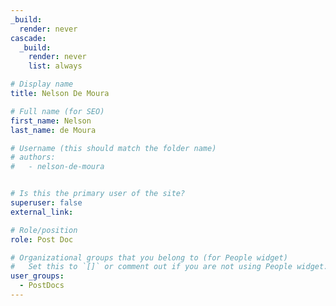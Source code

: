 ```yaml
---
_build:
  render: never
cascade:
  _build:
    render: never
    list: always

# Display name
title: Nelson De Moura

# Full name (for SEO)
first_name: Nelson
last_name: de Moura

# Username (this should match the folder name)
# authors:
#   - nelson-de-moura


# Is this the primary user of the site?
superuser: false
external_link: 

# Role/position
role: Post Doc

# Organizational groups that you belong to (for People widget)
#   Set this to `[]` or comment out if you are not using People widget.
user_groups:
  - PostDocs
---
```

